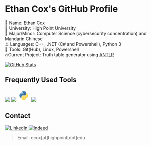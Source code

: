 # Ethan Cox's GitHub Profile
👋 Name: Ethan Cox <br />
🏫 University: High Point University <br />
📜 Major/Minor: Computer Science (cybersecurity concentration) and Mandarin Chinese <br />
⚓ Languages: C++, .NET (C# and Powershell), Python 3 <br />
🧰 Tools: Git(Hub), Linux, Powershell <br />
🔥Current Project: Truth table generator using [ANTLR](https://www.antlr.org/) <br />

[![GitHub Stats](https://github-readme-stats.vercel.app/api?username=EthanC2&count_private=true&show_icons=true&theme=radical&hide_rank=false)](https://github.com/anuraghazra/github-readme-stats) <br />

## Frequently Used Tools
<code><img height="40" src="https://webforpc.com/wp-content/uploads/2018/03/c-plus-plus-program-logo-image.png"></code>
<code><img height="40" src="https://cdn.hashnode.com/res/hashnode/image/upload/v1534512595400/HkoATH48Q.png?w=400&h=400&fit=crop&crop=entropy&auto=compress"></code>
<code><img height="40" src="https://raw.githubusercontent.com/github/explore/80688e429a7d4ef2fca1e82350fe8e3517d3494d/topics/python/python.png"></code>
<code><img height="40" src="https://user-images.githubusercontent.com/70488531/148706442-ee061aea-e3ba-4c78-af6b-cf39ab8e6e58.png"></code>

## Contact
<a href="https://www.linkedin.com/in/ethan-r-cox/"> <img alt="LinkedIn" src="https://pngimg.com/uploads/linkedIn/linkedIn_PNG13.png" height="40"> </a>
<a href="https://my.indeed.com/p/ethanc-kmww4yy"> <img alt="Indeed" src="https://user-images.githubusercontent.com/70488531/148706685-9275d170-e4a6-499b-9544-101b42ff6460.png" height="40"> </a>
> Email: ecox\[at\]highpoint\[dot\]edu
